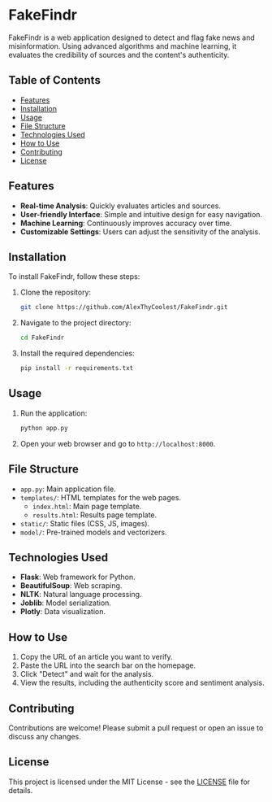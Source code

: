 # FakeFindr

FakeFindr is a web application designed to detect and flag fake news and misinformation. Using advanced algorithms and machine learning, it evaluates the credibility of sources and the content's authenticity.

## Table of Contents

- [Features](#features)
- [Installation](#installation)
- [Usage](#usage)
- [File Structure](#file-structure)
- [Technologies Used](#technologies-used)
- [How to Use](#how-to-use)
- [Contributing](#contributing)
- [License](#license)

## Features

- **Real-time Analysis**: Quickly evaluates articles and sources.
- **User-friendly Interface**: Simple and intuitive design for easy navigation.
- **Machine Learning**: Continuously improves accuracy over time.
- **Customizable Settings**: Users can adjust the sensitivity of the analysis.

## Installation

To install FakeFindr, follow these steps:

1. Clone the repository:
    ```bash
    git clone https://github.com/AlexThyCoolest/FakeFindr.git
    ```
2. Navigate to the project directory:
    ```bash
    cd FakeFindr
    ```
3. Install the required dependencies:
    ```bash
    pip install -r requirements.txt
    ```

## Usage

1. Run the application:
    ```bash
    python app.py
    ```
2. Open your web browser and go to `http://localhost:8000`.

## File Structure

- `app.py`: Main application file.
- `templates/`: HTML templates for the web pages.
  - `index.html`: Main page template.
  - `results.html`: Results page template.
- `static/`: Static files (CSS, JS, images).
- `model/`: Pre-trained models and vectorizers.

## Technologies Used

- **Flask**: Web framework for Python.
- **BeautifulSoup**: Web scraping.
- **NLTK**: Natural language processing.
- **Joblib**: Model serialization.
- **Plotly**: Data visualization.

## How to Use

1. Copy the URL of an article you want to verify.
2. Paste the URL into the search bar on the homepage.
3. Click "Detect" and wait for the analysis.
4. View the results, including the authenticity score and sentiment analysis.

## Contributing

Contributions are welcome! Please submit a pull request or open an issue to discuss any changes.

## License

This project is licensed under the MIT License - see the [LICENSE](LICENSE) file for details.
